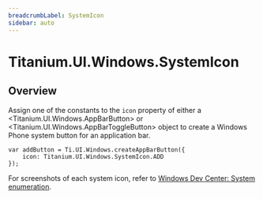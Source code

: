 ```yaml
---
breadcrumbLabel: SystemIcon
sidebar: auto
---
```


# Titanium.UI.Windows.SystemIcon

<ProxySummary/>

## Overview

Assign one of the constants to the `icon` property of either a
<Titanium.UI.Windows.AppBarButton> or <Titanium.UI.Windows.AppBarToggleButton>
object to create a Windows Phone system button for an application bar.

    var addButton = Ti.UI.Windows.createAppBarButton({
        icon: Titanium.UI.Windows.SystemIcon.ADD
    });

For screenshots of each system icon, refer to
[Windows Dev Center: System enumeration](https://msdn.microsoft.com/en-us/library/windows/apps/windows.ui.xaml.controls.symbol).

<ApiDocs/>
